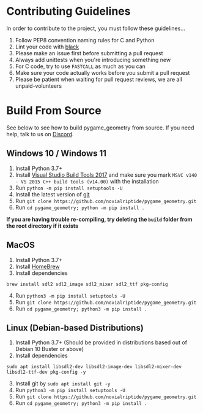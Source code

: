 # Contributing Guidelines
In order to contribute to the project, you must follow these guidelines...
1. Follow PEP8 convention naming rules for C and Python
2. Lint your code with [black](https://github.com/psf/black)
3. Please make an issue first before submitting a pull request
4. Always add unittests when you're introducing something new
5. For C code, try to use `FASTCALL` as much as you can
6. Make sure your code actually works before you submit a pull
request
7. Please be patient when waiting for pull request reviews,
we are all unpaid-volunteers

# Build From Source

See below to see how to build pygame_geometry from source. If you need help, talk to us on [Discord](https://discord.gg/QzmpNXchW5).

## Windows 10 / Windows 11
1. Install Python 3.7+
2. Install [Visual Studio Build Tools 2017](https://aka.ms/vs/15/release/vs_buildtools.exe) and make sure you mark `MSVC v140 - VS 2015 C++ build tools (v14.00)` with the installation
3. Run `python -m pip install setuptools -U`
4. Install the latest version of [git](https://gitforwindows.org/)
5. Run `git clone https://github.com/novialriptide/pygame_geometry.git`
6. Run `cd pygame_geometry; python -m pip install .`

**If you are having trouble re-compiling, try deleting the `build` folder from the root directory if it exists**

## MacOS
1. Install Python 3.7+
2. Install [HomeBrew](https://brew.sh/)
3. Install dependencies
```
brew install sdl2 sdl2_image sdl2_mixer sdl2_ttf pkg-config
```
4. Run `python3 -m pip install setuptools -U`
5. Run `git clone https://github.com/novialriptide/pygame_geometry.git`
6. Run `cd pygame_geometry; python3 -m pip install .`

## Linux (Debian-based Distributions)
1. Install Python 3.7+ (Should be provided in distributions based out of Debian 10 Buster or above)
2. Install dependencies
```
sudo apt install libsdl2-dev libsdl2-image-dev libsdl2-mixer-dev libsdl2-ttf-dev pkg-config -y
```
3. Install git by `sudo apt install git -y`
4. Run `python3 -m pip install setuptools -U`
5. Run `git clone https://github.com/novialriptide/pygame_geometry.git`
6. Run `cd pygame_geometry; python3 -m pip install .`
